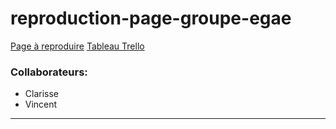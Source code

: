 # reproduction-page-groupe-egae
[Page à reproduire](https://groupe-egae.fr/ "Groupe Egae")
[Tableau Trello](https://trello.com/b/dPmQPF52/vincent-clarisse-repro-site "Trello")

### Collaborateurs:
* Clarisse
* Vincent

***
